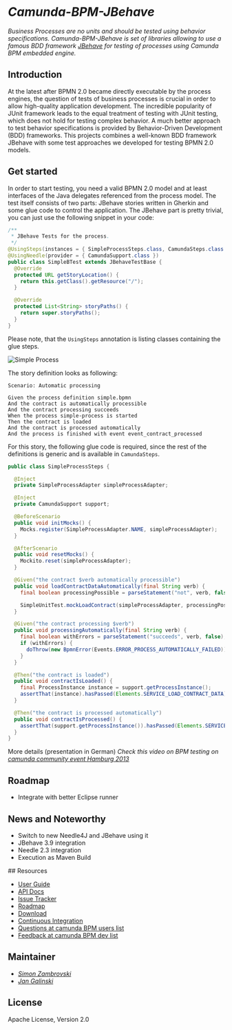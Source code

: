 # _Camunda-BPM-JBehave_

_Business Processes are no units and should be tested using behavior specifications. Camunda-BPM-JBehave is set of
libraries allowing to use a famous BDD framework [JBehave](http://jbehave.org/) for testing of processes using Camunda BPM embedded engine._

## Introduction

At the latest after BPMN 2.0 became directly executable by the process engines, the question of tests of business processes is crucial in order to allow high-quality application development. The incredible popularity of JUnit framework leads to the equal treatment of testing with JUnit testing, which does not hold for testing complex behavior. A much better approach to test behavior specifications is provided by Behavior-Driven Development (BDD) frameworks. This projects combines a well-known BDD framework JBehave with some test approaches we developed for testing BPMN 2.0 models.


## Get started
In order to start testing, you need a valid BPMN 2.0 model and at least interfaces of the Java delegates referenced from the process model. The test itself consists of two parts: JBehave stories written in Gherkin and some glue code to control the application. The JBehave part is pretty trivial, you can just use the following snippet in your code:

```java
/**
 * JBehave Tests for the process.
 */
@UsingSteps(instances = { SimpleProcessSteps.class, CamundaSteps.class })
@UsingNeedle(provider = { CamundaSupport.class })
public class SimpleBTest extends JBehaveTestBase {
  @Override
  protected URL getStoryLocation() {
    return this.getClass().getResource("/");
  }

  @Override
  protected List<String> storyPaths() {
    return super.storyPaths();
  }
}
```

Please note, that the `UsingSteps` annotation is listing classes containing the glue steps. 

![Simple Process](/blob/master/camunda-bpm-jbehave-examples/src/main/resources/simple.png)


The story definition looks as following:

```gherkin
Scenario: Automatic processing

Given the process definition simple.bpmn
And the contract is automatically processible
And the contract processing succeeds
When the process simple-process is started
Then the contract is loaded
And the contract is processed automatically
And the process is finished with event event_contract_processed
```

For this story, the following glue code is required, since the rest of the definitions is generic
and is available in `CamundaSteps`.

```java
public class SimpleProcessSteps {

  @Inject
  private SimpleProcessAdapter simpleProcessAdapter;

  @Inject
  private CamundaSupport support;

  @BeforeScenario
  public void initMocks() {
    Mocks.register(SimpleProcessAdapter.NAME, simpleProcessAdapter);
  }

  @AfterScenario
  public void resetMocks() {
    Mockito.reset(simpleProcessAdapter);
  }

  @Given("the contract $verb automatically processible")
  public void loadContractDataAutomatically(final String verb) {
    final boolean processingPossible = parseStatement("not", verb, false);

    SimpleUnitTest.mockLoadContract(simpleProcessAdapter, processingPossible);
  }

  @Given("the contract processing $verb")
  public void processingAutomatically(final String verb) {
    final boolean withErrors = parseStatement("succeeds", verb, false);
    if (withErrors) {
      doThrow(new BpmnError(Events.ERROR_PROCESS_AUTOMATICALLY_FAILED)).when(simpleProcessAdapter).processContract();
    }
  }

  @Then("the contract is loaded")
  public void contractIsLoaded() {
    final ProcessInstance instance = support.getProcessInstance();
    assertThat(instance).hasPassed(Elements.SERVICE_LOAD_CONTRACT_DATA);
  }

  @Then("the contract is processed automatically")
  public void contractIsProcessed() {
    assertThat(support.getProcessInstance()).hasPassed(Elements.SERVICE_PROCESS_CONTRACT_AUTOMATICALLY);
  }
}

```

More details (presentation in German)
_Check this video on BPM testing on [camunda community event Hamburg 2013](http://www.holisticon.de/2013/12/testgetriebene-geschaeftsprozessmodellierung-camunda-community-meeting-bei-holisticon/)_

## Roadmap

- Integrate with better Eclipse runner

## News and Noteworthy
- Switch to new Needle4J and JBehave using it
- JBehave 3.9 integration
- Needle 2.3 integration
- Execution as Maven Build

<a name="resources"/>
## Resources

* [User Guide](./camunda-bpm-jbehave/blob/master/README.md)
* [API Docs](http://camunda.github.io/camunda-bpm-jbehave/apidocs/) 
* [Issue Tracker](https://github.com/camunda/camunda-bpm-jbehave/issues) 
* [Roadmap](https://github.com/camunda/camunda-bpm-jbehave/issues/milestones?state=open&with_issues=no) 
* [Download](https://github.com/camunda/camunda-bpm-jbehave/releases)
* [Continuous Integration](https://plexiti.ci.cloudbees.com/job/camunda-bpm-assert/job/camunda-bpm-assert/)
* [Questions at camunda BPM users list](https://groups.google.com/forum/?fromgroups#!forum/camunda-bpm-users)
* [Feedback at camunda BPM dev list](https://groups.google.com/forum/?fromgroups#!forum/camunda-bpm-dev)


## Maintainer

*  _[Simon Zambrovski](https://github.com/zambrovski)_
*  _[Jan Galinski](https://github.com/galinski)_

## License

Apache License, Version 2.0
